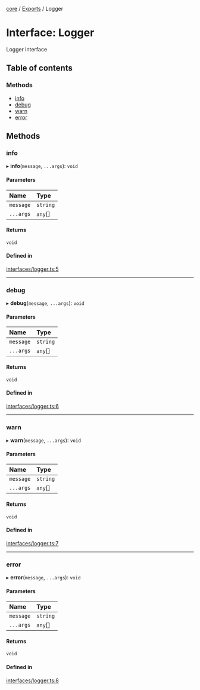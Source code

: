 <!-- 
 ⚠️  AUTO-GENERATED FILE - DO NOT EDIT MANUALLY
 This file is automatically generated by scripts/docs-generator.js
 To make changes, edit the source TypeScript files or update the generator script
-->

[core](../../) / [Exports](../modules) / Logger

# Interface: Logger

Logger interface

## Table of contents

### Methods

- [info](Logger#info)
- [debug](Logger#debug)
- [warn](Logger#warn)
- [error](Logger#error)

## Methods

### info

▸ **info**(`message`, `...args`): `void`

#### Parameters

| Name | Type |
| :------ | :------ |
| `message` | `string` |
| `...args` | `any`[] |

#### Returns

`void`

#### Defined in

[interfaces/logger.ts:5](https://github.com/woojubb/robota/blob/20907a104a80ba36ef4504cf3243ea2b32ee43cd/packages/core/src/interfaces/logger.ts#L5)

___

### debug

▸ **debug**(`message`, `...args`): `void`

#### Parameters

| Name | Type |
| :------ | :------ |
| `message` | `string` |
| `...args` | `any`[] |

#### Returns

`void`

#### Defined in

[interfaces/logger.ts:6](https://github.com/woojubb/robota/blob/20907a104a80ba36ef4504cf3243ea2b32ee43cd/packages/core/src/interfaces/logger.ts#L6)

___

### warn

▸ **warn**(`message`, `...args`): `void`

#### Parameters

| Name | Type |
| :------ | :------ |
| `message` | `string` |
| `...args` | `any`[] |

#### Returns

`void`

#### Defined in

[interfaces/logger.ts:7](https://github.com/woojubb/robota/blob/20907a104a80ba36ef4504cf3243ea2b32ee43cd/packages/core/src/interfaces/logger.ts#L7)

___

### error

▸ **error**(`message`, `...args`): `void`

#### Parameters

| Name | Type |
| :------ | :------ |
| `message` | `string` |
| `...args` | `any`[] |

#### Returns

`void`

#### Defined in

[interfaces/logger.ts:8](https://github.com/woojubb/robota/blob/20907a104a80ba36ef4504cf3243ea2b32ee43cd/packages/core/src/interfaces/logger.ts#L8)

